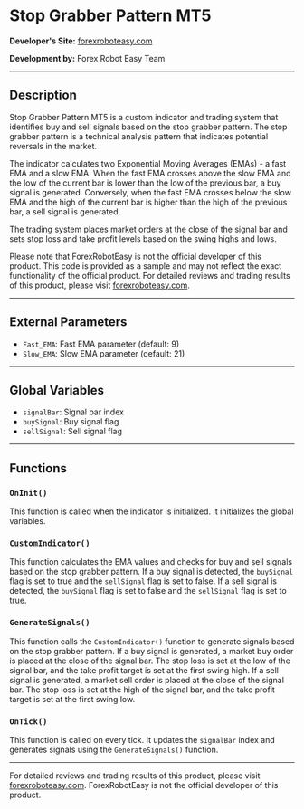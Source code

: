 # Stop Grabber Pattern MT5

**Developer's Site:** [forexroboteasy.com](https://forexroboteasy.com)

**Development by:** Forex Robot Easy Team

---

## Description

Stop Grabber Pattern MT5 is a custom indicator and trading system that identifies buy and sell signals based on the stop grabber pattern. The stop grabber pattern is a technical analysis pattern that indicates potential reversals in the market.

The indicator calculates two Exponential Moving Averages (EMAs) - a fast EMA and a slow EMA. When the fast EMA crosses above the slow EMA and the low of the current bar is lower than the low of the previous bar, a buy signal is generated. Conversely, when the fast EMA crosses below the slow EMA and the high of the current bar is higher than the high of the previous bar, a sell signal is generated.

The trading system places market orders at the close of the signal bar and sets stop loss and take profit levels based on the swing highs and lows.

Please note that ForexRobotEasy is not the official developer of this product. This code is provided as a sample and may not reflect the exact functionality of the official product. For detailed reviews and trading results of this product, please visit [forexroboteasy.com](https://forexroboteasy.com/forex-robot-review/review-stop-grabber-pattern-mt5-a-reliable-forex-software-for-professional-traders/).

---

## External Parameters

- `Fast_EMA`: Fast EMA parameter (default: 9)
- `Slow_EMA`: Slow EMA parameter (default: 21)

---

## Global Variables

- `signalBar`: Signal bar index
- `buySignal`: Buy signal flag
- `sellSignal`: Sell signal flag

---

## Functions

### `OnInit()`

This function is called when the indicator is initialized. It initializes the global variables.

### `CustomIndicator()`

This function calculates the EMA values and checks for buy and sell signals based on the stop grabber pattern. If a buy signal is detected, the `buySignal` flag is set to true and the `sellSignal` flag is set to false. If a sell signal is detected, the `buySignal` flag is set to false and the `sellSignal` flag is set to true.

### `GenerateSignals()`

This function calls the `CustomIndicator()` function to generate signals based on the stop grabber pattern. If a buy signal is generated, a market buy order is placed at the close of the signal bar. The stop loss is set at the low of the signal bar, and the take profit target is set at the first swing high. If a sell signal is generated, a market sell order is placed at the close of the signal bar. The stop loss is set at the high of the signal bar, and the take profit target is set at the first swing low.

### `OnTick()`

This function is called on every tick. It updates the `signalBar` index and generates signals using the `GenerateSignals()` function.

---

For detailed reviews and trading results of this product, please visit [forexroboteasy.com](https://forexroboteasy.com/forex-robot-review/review-stop-grabber-pattern-mt5-a-reliable-forex-software-for-professional-traders/). ForexRobotEasy is not the official developer of this product.
